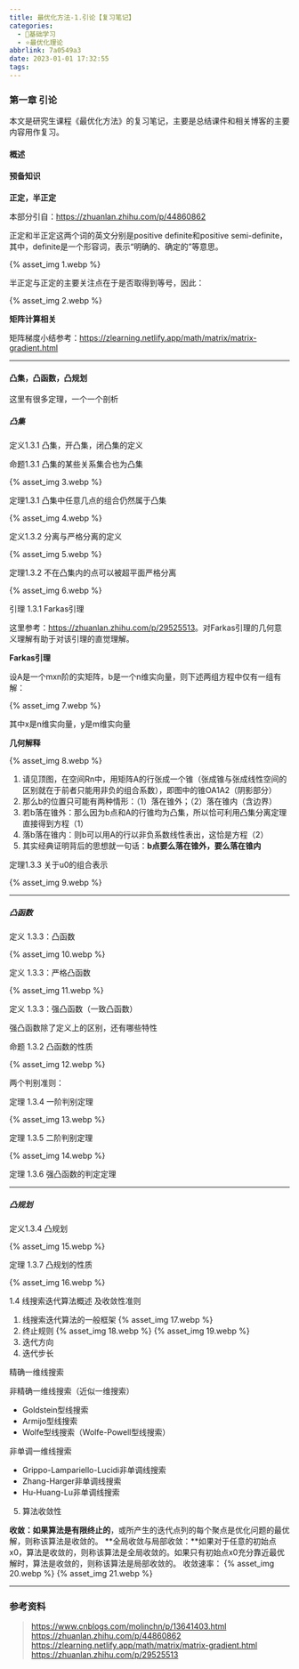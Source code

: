 ```yaml
---
title: 最优化方法-1.引论【复习笔记】
categories:
  - 🌙基础学习
  - ⭐最优化理论
abbrlink: 7a0549a3
date: 2023-01-01 17:32:55
tags:
---
```


### 第一章 引论

本文是研究生课程《最优化方法》的复习笔记，主要是总结课件和相关博客的主要内容用作复习。

#### 概述

#### 预备知识

**正定，半正定**

本部分引自：<https://zhuanlan.zhihu.com/p/44860862>

正定和半正定这两个词的英文分别是positive definite和positive semi-definite，其中，definite是一个形容词，表示“明确的、确定的”等意思。

{% asset_img 1.webp %}

<!--more-->

半正定与正定的主要关注点在于是否取得到等号，因此：

{% asset_img 2.webp %}

**矩阵计算相关**

矩阵梯度小结参考：<https://zlearning.netlify.app/math/matrix/matrix-gradient.html>

***

#### 凸集，凸函数，凸规划

这里有很多定理，一个一个剖析

##### 凸集

定义1.3.1 凸集，开凸集，闭凸集的定义

命题1.3.1 凸集的某些关系集合也为凸集

{% asset_img 3.webp %}

定理1.3.1 凸集中任意几点的组合仍然属于凸集

{% asset_img 4.webp %}

定义1.3.2 分离与严格分离的定义

{% asset_img 5.webp %}

定理1.3.2 不在凸集内的点可以被超平面严格分离

{% asset_img 6.webp %}

引理 1.3.1 Farkas引理

这里参考：<https://zhuanlan.zhihu.com/p/29525513>。对Farkas引理的几何意义理解有助于对该引理的直觉理解。

**Farkas引理**

设A是一个mxn阶的实矩阵，b是一个n维实向量，则下述两组方程中仅有一组有解：

{% asset_img 7.webp %}

其中x是n维实向量，y是m维实向量

**几何解释**

{% asset_img 8.webp %}

1. 请见顶图，在空间Rn中，用矩阵A的行张成一个锥（张成锥与张成线性空间的区别就在于前者只能用非负的组合系数），即图中的锥OA1A2（阴影部分）
2. 那么b的位置只可能有两种情形：（1）落在锥外；（2）落在锥内（含边界）
3. 若b落在锥外：那么因为b点和A的行锥均为凸集，所以恰可利用凸集分离定理直接得到方程（1）
4. 落b落在锥内：则b可以用A的行以非负系数线性表出，这恰是方程（2）
5. 其实经典证明背后的思想就一句话：**b点要么落在锥外，要么落在锥内**

定理1.3.3 关于u0的组合表示

{% asset_img 9.webp %}

***

##### 凸函数

定义 1.3.3：凸函数

{% asset_img 10.webp %}

定义 1.3.3：严格凸函数

{% asset_img 11.webp %}

定义 1.3.3：强凸函数（一致凸函数）

强凸函数除了定义上的区别，还有哪些特性

命题 1.3.2 凸函数的性质

{% asset_img 12.webp %}

两个判别准则：

定理 1.3.4 一阶判别定理

{% asset_img 13.webp %}

定理 1.3.5 二阶判别定理

{% asset_img 14.webp %}

定理 1.3.6 强凸函数的判定定理

***

##### 凸规划

定义1.3.4 凸规划

{% asset_img 15.webp %}

定理 1.3.7 凸规划的性质

{% asset_img 16.webp %}

1.4 线搜索迭代算法概述 及收敛性准则

1. 线搜索迭代算法的一般框架
{% asset_img 17.webp %}
2. 终止规则
{% asset_img 18.webp %}
{% asset_img 19.webp %}
3. 迭代方向
4. 迭代步长

精确一维线搜索

非精确一维线搜索（近似一维搜索）
- Goldstein型线搜索
- Armijo型线搜索
- Wolfe型线搜索（Wolfe-Powell型线搜索）

非单调一维线搜索
- Grippo-Lampariello-Lucidi非单调线搜索
- Zhang-Harger非单调线搜索
- Hu-Huang-Lu非单调线搜索

5. 算法收敛性

**收敛：**如果算法是**有限终止的**，或所产生的迭代点列的每个聚点是优化问题的最优解，则称该算法是收敛的。
**全局收敛与局部收敛：**如果对于任意的初始点x0，算法是收敛的，则称该算法是全局收敛的。如果只有初始点x0充分靠近最优解时，算法是收敛的，则称该算法是局部收敛的。
收敛速率：
{% asset_img 20.webp %}
{% asset_img 21.webp %}

***

### 参考资料

> <https://www.cnblogs.com/molinchn/p/13641403.html>
> <https://zhuanlan.zhihu.com/p/44860862>
> <https://zlearning.netlify.app/math/matrix/matrix-gradient.html>
> <https://zhuanlan.zhihu.com/p/29525513>
